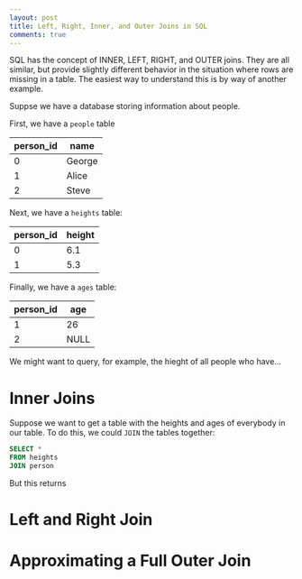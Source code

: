 ```yaml
---
layout: post
title: Left, Right, Inner, and Outer Joins in SQL
comments: true
---
```


SQL has the concept of INNER, LEFT, RIGHT, and OUTER joins.
They are all similar, but provide slightly different behavior
in the situation where rows are missing in a table.
The easiest way to understand this is by way of another example.

Suppse we have a database storing information about people.

First, we have a `people` table

| person_id |   name |
| --------- | ------ |
|         0 | George |
|         1 |  Alice |
|         2 |  Steve |

Next, we have a `heights` table:

| person_id | height |
| --------- | ------ |
|         0 |    6.1 |
|         1 |    5.3 |

Finally, we have a `ages` table:

| person_id |    age |
| --------- | ------ |
|         1 |     26 |
|         2 |   NULL |

We might want to query, for example,
the hieght of all people who have...

# Inner Joins

Suppose we want to get a table with
the heights and ages of everybody
in our table. To do this, we could
`JOIN` the tables together:

```sql
SELECT *
FROM heights
JOIN person
```

But this returns

# Left and Right Join

# Approximating a Full Outer Join







